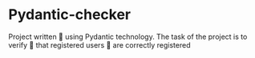 # Pydantic-checker
Project written 📝 using Pydantic technology. The task of the project is to verify 🔐 that registered users 👥 are correctly registered
